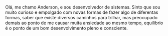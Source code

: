 Olá, me chamo Anderson, e sou desenvolvedor de sistemas. Sinto que sou muito curioso e empolgado com novas formas de fazer algo de diferentas formas, saber que existe diversos caminhos para trilhar, mas preocupado demais ao ponto de me causar muita ansiedade ao mesmo tempo, equilibrio é o ponto de um bom desenvolvimento pleno e consciente.
